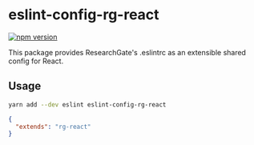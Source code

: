 # eslint-config-rg-react

[![npm version](https://img.shields.io/npm/v/eslint-config-rg-react.svg)](https://www.npmjs.com/package/eslint-config-rg-react)

This package provides ResearchGate's .eslintrc as an extensible shared config for React.

## Usage

```bash
yarn add --dev eslint eslint-config-rg-react
```

```json
{
  "extends": "rg-react"
}
```
